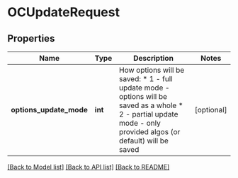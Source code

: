 # OCUpdateRequest

## Properties
Name | Type | Description | Notes
------------ | ------------- | ------------- | -------------
**options_update_mode** | **int** | How options will be saved: * 1 - full update mode - options will be saved as a whole * 2 - partial update mode - only provided algos (or default) will be saved  | [optional] 

[[Back to Model list]](../README.md#documentation-for-models) [[Back to API list]](../README.md#documentation-for-api-endpoints) [[Back to README]](../README.md)


